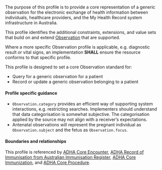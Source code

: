 The purpose of this profile is to provide a core representation of a generic observation for the electronic exchange of health information between individuals, healthcare providers, and the My Health Record system infrastructure in Australia.

This profile identifies the additional constraints, extensions, and value sets that build on and extend [Observation](http://hl7.org/fhir/R4/observation.html) that are supported. 

Where a more specific Observation profile is applicable, e.g. diagnostic result or vital signs, an implementation **SHALL** ensure the resource conforms to that specific profile.

This profile is designed to set a core Observation standard for:
* Query for a generic observation for a patient
* Record or update a generic observation belonging to a patient


#### Profile specific guidance
- `Observation.category` provides an efficient way of supporting system interactions, e.g. restricting searches. Implementers should understand that data categorisation is somewhat subjective. The categorisation applied by the source may not align with a receiver’s expectations.
- Antenatal observations will represent the pregnant individual as `Observation.subject` and the fetus as `Observation.focus`.


#### Boundaries and relationships
This profile is referenced by 
[ADHA Core Encounter](StructureDefinition-dh-encounter-core-1.html), 
[ADHA Record of Immunisation from Australian Immunisation Register](StructureDefinition-dh-immunization-air-1.html), 
[ADHA Core Immunization](StructureDefinition-dh-immunization-core-1.html), and
[ADHA Core Procedure](StructureDefinition-dh-procedure-core-1.html).